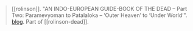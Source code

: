 > [[rolinson]]. "AN INDO-EUROPEAN GUIDE-BOOK OF THE DEAD – Part Two: Paramevyoman to Patalaloka – ‘Outer Heaven’ to ‘Under World’". [blog](https://aryaakasha.com/2019/12/26/an-indo-european-guide-book-of-the-dead-part-two-paramevyoman-to-patalaloka-outer-heaven-to-under-world/). Part of [[rolinson-dead]].